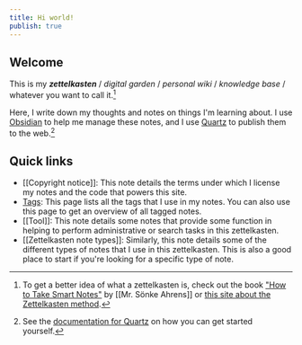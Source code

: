 ```yaml
---
title: Hi world!
publish: true
---
```


## Welcome

This is my **_zettelkasten_** / _digital garden_ / _personal wiki_ / _knowledge base_ / whatever you want to call it.[^1]

Here, I write down my thoughts and notes on things I'm learning about.
I use [Obsidian](https://obsidian.md) to help me manage these notes, and I use [Quartz](https://quartz.jzhao.xyz) to publish them to the web.[^2]

## Quick links

- [[Copyright notice]]: This note details the terms under which I license my notes and the code that powers this site.
- [Tags](/tags): This page lists all the tags that I use in my notes. You can also use this page to get an overview of all tagged notes.
- [[Tool]]: This note details some notes that provide some function in helping to perform administrative or search tasks in this zettelkasten.
- [[Zettelkasten note types]]: Similarly, this note details some of the different types of notes that I use in this zettelkasten. This is also a good place to start if you're looking for a specific type of note.

<!--- Footnotes --->

[^1]: To get a better idea of what a zettelkasten is, check out the book ["How to Take Smart Notes"](https://www.soenkeahrens.de/en/takesmartnotes) by [[Mr. Sönke Ahrens]] or [this site about the Zettelkasten method](https://zettelkasten.de/posts/overview/).
[^2]: See the [documentation for Quartz](https://quartz.jzhao.xyz) on how you can get started yourself.
